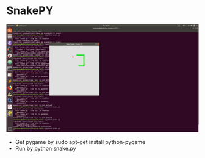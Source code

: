 # SnakePY
<div align="center">
    <img src="/Screenshot from 2018-12-06 20-13-18.png" width="700px"</img> 
</div>

<ul>
    <li>Get pygame by sudo apt-get install python-pygame</li>
    <li>Run by python snake.py </li>
</ul>
